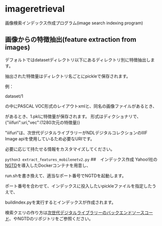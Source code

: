 # imageretrieval
画像検索インデックス作成プログラム(image search indexing program)

## 画像からの特徴抽出(feature extraction from images)
デフォルトではdatasetディレクトリ以下にあるディレクトリ別に特徴抽出します。

抽出された特徴量はディレクトリ名ごとにpickleで保存されます。

例：

dataset/1

の中にPASCAL VOC形式のレイアウトxmlと、同名の画像ファイルがあるとき、

があるとき、1.pklに特徴量が保存されます。
形式はディクショナリで、{"iiifuri":uri,"vec":(1280次元の特徴量)}

"iiifuri"は、次世代デジタルライブラリーがNDLデジタルコレクションのIIIF Image apiを使用しているため必要なURIです。

必要に応じて持たせる情報をカスタマイズしてください。

```python3 extract_features_mobilenetv2.py```
##　インデックス作成
Yahoo!社の[NGTD](https://github.com/yahoojapan/ngtd)を導入したDockerコンテナを用意し、

run.shを書き換えて、適当なポート番号でNGTDを起動します。

ポート番号を合わせて、インデックスに投入したいpickleファイルを指定したうえで、

buildindex.pyを実行するとインデックスが作成されます。

検索クエリの作り方は[次世代デジタルライブラリーのバックエンドソースコード](https://github.com/ndl-lab/tugidigi-web/blob/master/back/src/main/java/jp/go/ndl/lab/dl/back/service/VectorSearchService.java)、やNGTDのリポジトリをご参照ください。



